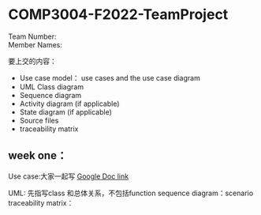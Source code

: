# COMP3004-F2022-TeamProject
Team Number: <br>
Member Names: <br>

要上交的内容：<br>
* Use case model： use cases and the use case diagram 
* UML Class diagram 
* Sequence diagram 
* Activity diagram (if applicable) 
* State diagram (if applicable) 
* Source files 
* traceability matrix 


## week one：

Use case:大家一起写 [Google Doc link](https://docs.google.com/document/d/1wva7miftVLtH2CygzFfbMugh-YXRB-y9VA-liWucCD4/edit?usp=sharing)

UML: 先指写class 和总体关系，不包括function
sequence diagram：scenario
traceability matrix：
